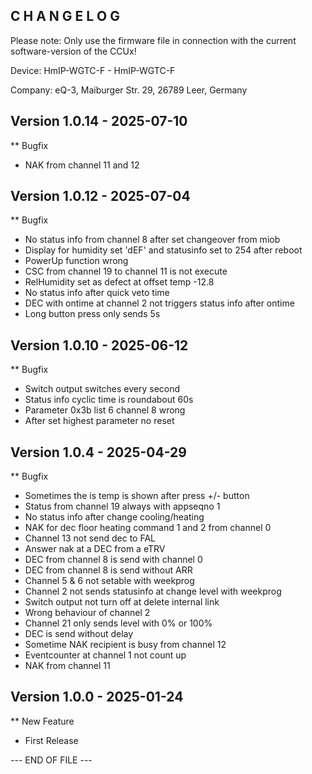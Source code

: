 C H A N G E L O G
-----------------

Please note: Only use the firmware file in connection with the current software-version of the CCUx!

Device:      HmIP-WGTC-F - HmIP-WGTC-F

Company:     eQ-3, Maiburger Str. 29, 26789 Leer, Germany



Version 1.0.14 - 2025-07-10
--------------------------------------------------------------

** Bugfix
   * NAK from channel 11 and 12



Version 1.0.12 - 2025-07-04
--------------------------------------------------------------

** Bugfix
   * No status info from channel 8 after set changeover from miob
   * Display for humidity set 'dEF' and statusinfo set to 254 after reboot
   * PowerUp function wrong
   * CSC from channel 19 to channel 11 is not execute
   * RelHumidity set as defect at offset temp -12.8
   * No status info after quick veto time
   * DEC with ontime at channel 2 not triggers status info after ontime
   * Long button press only sends 5s



Version 1.0.10 - 2025-06-12
--------------------------------------------------------------

** Bugfix
   * Switch output switches every second
   * Status info cyclic time is roundabout 60s
   * Parameter 0x3b list 6 channel 8 wrong
   * After set highest parameter no reset



Version 1.0.4 - 2025-04-29
--------------------------------------------------------------

** Bugfix
   * Sometimes the is temp is shown after press +/- button
   * Status from channel 19 always with appseqno 1
   * No status info after change cooling/heating
   * NAK for dec floor heating command 1 and 2 from channel 0
   * Channel 13 not send dec to FAL
   * Answer nak at a DEC from a eTRV
   * DEC from channel 8 is send with channel 0
   * DEC from channel 8 is send without ARR
   * Channel 5 & 6 not setable with weekprog
   * Channel 2 not sends statusinfo at change level with weekprog
   * Switch output not turn off at delete internal link
   * Wrong behaviour of channel 2
   * Channel 21 only sends level with 0% or 100%
   * DEC is send without delay
   * Sometime NAK recipient is busy from channel 12
   * Eventcounter at channel 1 not count up
   * NAK from channel 11



Version 1.0.0 - 2025-01-24
--------------------------------------------------------------

** New Feature
   * First Release



--- END OF FILE ---
